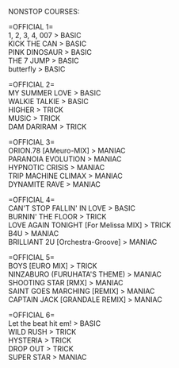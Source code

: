 NONSTOP COURSES:

=OFFICIAL 1=
<br>1, 2, 3, 4, 007 > BASIC
<br>KICK THE CAN > BASIC
<br>PINK DINOSAUR > BASIC
<br>THE 7 JUMP > BASIC
<br>butterfly > BASIC

=OFFICIAL 2=
<br>MY SUMMER LOVE > BASIC
<br>WALKIE TALKIE > BASIC
<br>HIGHER > TRICK
<br>MUSIC > TRICK
<br>DAM DARIRAM > TRICK

=OFFICIAL 3=
<br>ORION.78 [AMeuro-MIX] > MANIAC
<br>PARANOIA EVOLUTION > MANIAC
<br>HYPNOTIC CRISIS > MANIAC
<br>TRIP MACHINE CLIMAX > MANIAC
<br>DYNAMITE RAVE > MANIAC

=OFFICIAL 4=
<br>CAN'T STOP FALLIN' IN LOVE > BASIC
<br>BURNIN' THE FLOOR > TRICK
<br>LOVE AGAIN TONIGHT [For Melissa MIX] > TRICK
<br>B4U > MANIAC
<br>BRILLIANT 2U [Orchestra-Groove] > MANIAC

=OFFICIAL 5=
<br>BOYS [EURO MIX] > TRICK
<br>NINZABURO (FURUHATA'S THEME) > MANIAC
<br>SHOOTING STAR [RMX] > MANIAC
<br>SAINT GOES MARCHING [REMIX] > MANIAC
<br>CAPTAIN JACK [GRANDALE REMIX] > MANIAC

=OFFICIAL 6=
<br>Let the beat hit em! > BASIC
<br>WILD RUSH > TRICK
<br>HYSTERIA > TRICK
<br>DROP OUT > TRICK
<br>SUPER STAR > MANIAC

